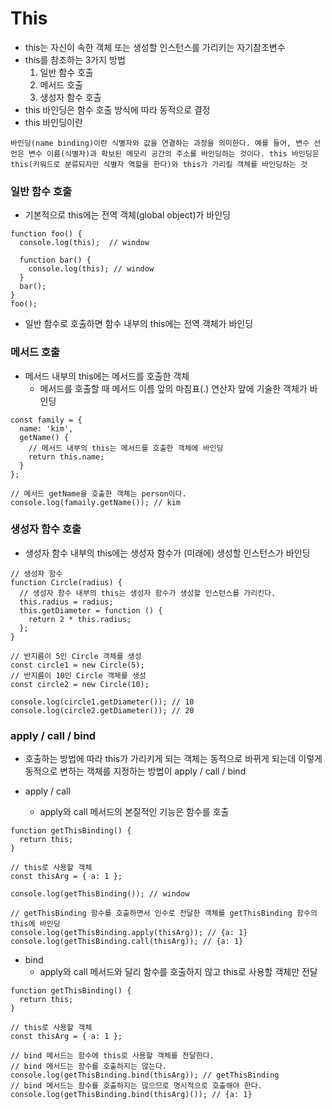 # This

- this는 자신이 속한 객체 또는 생성할 인스턴스를 가리키는 자기참조변수
- this를 참조하는 3가지 방법
    1. 일반 함수 호출
    2. 메서드 호출
    3. 생성자 함수 호출
- this 바인딩은 함수 호출 방식에 따라 동적으로 결정
- this 바인딩이란
```
바인딩(name binding)이란 식별자와 값을 연결하는 과정을 의미한다. 예를 들어, 변수 선언은 변수 이름(식별자)과 확보된 메모리 공간의 주소를 바인딩하는 것이다. this 바인딩은 this(키워드로 분류되지만 식별자 역할을 한다)와 this가 가리킬 객체를 바인딩하는 것
```

### 일반 함수 호출
- 기본적으로 this에는 전역 객체(global object)가 바인딩
  
```
function foo() {
  console.log(this);  // window

  function bar() {
    console.log(this); // window
  }
  bar();
}
foo();
```

- 일반 함수로 호출하면 함수 내부의 this에는 전역 객체가 바인딩

### 메서드 호출
- 메서드 내부의 this에는 메서드를 호출한 객체
    - 메서드를 호출할 때 메서드 이름 앞의 마침표(.) 연산자 앞에 기술한 객체가 바인딩

```
const family = {
  name: 'kim',
  getName() {
    // 메서드 내부의 this는 메서드를 호출한 객체에 바인딩
    return this.name;
  }
};

// 메서드 getName을 호출한 객체는 person이다.
console.log(famaily.getName()); // kim
```

### 생성자 함수 호출
- 생성자 함수 내부의 this에는 생성자 함수가 (미래에) 생성할 인스턴스가 바인딩

```
// 생성자 함수
function Circle(radius) {
  // 생성자 함수 내부의 this는 생성자 함수가 생성할 인스턴스를 가리킨다.
  this.radius = radius;
  this.getDiameter = function () {
    return 2 * this.radius;
  };
}

// 반지름이 5인 Circle 객체를 생성
const circle1 = new Circle(5);
// 반지름이 10인 Circle 객체를 생성
const circle2 = new Circle(10);

console.log(circle1.getDiameter()); // 10
console.log(circle2.getDiameter()); // 20
```

### apply / call / bind
- 호출하는 방법에 따라 this가 가리키게 되는 객체는 동적으로 바뀌게 되는데 이렇게 동적으로 변하는 객체를 지정하는 방법이 apply / call / bind

- apply / call
  - apply와 call 메서드의 본질적인 기능은 함수를 호출

```
function getThisBinding() {
  return this;
}

// this로 사용할 객체
const thisArg = { a: 1 };

console.log(getThisBinding()); // window

// getThisBinding 함수를 호출하면서 인수로 전달한 객체를 getThisBinding 함수의 this에 바인딩
console.log(getThisBinding.apply(thisArg)); // {a: 1}
console.log(getThisBinding.call(thisArg)); // {a: 1}
```

- bind
  - apply와 call 메서드와 달리 함수를 호출하지 않고 this로 사용할 객체만 전달

```
function getThisBinding() {
  return this;
}

// this로 사용할 객체
const thisArg = { a: 1 };

// bind 메서드는 함수에 this로 사용할 객체를 전달한다.
// bind 메서드는 함수를 호출하지는 않는다.
console.log(getThisBinding.bind(thisArg)); // getThisBinding
// bind 메서드는 함수를 호출하지는 않으므로 명시적으로 호출해야 한다.
console.log(getThisBinding.bind(thisArg)()); // {a: 1}
```